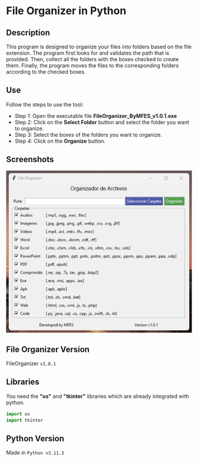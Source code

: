 # File Organizer in Python
## Description
This program is designed to organize your files into folders based on the file extension.
The program first looks for and validates the path that is provided.
Then, collect all the folders with the boxes checked to create them.
Finally, the program moves the files to the corresponding folders according to the checked boxes.

## Use
Follow the steps to use the tool:
- Step 1: Open the executable file **FileOrganizer_ByMFES_v1.0.1.exe**
- Step 2: Click on the **Select Folder** button and select the folder you want to organize.
- Step 3: Select the boxes of the folders you want to organize.
- Step 4: Click on the **Organize** button.

## Screenshots
![Screenshot-1_v1.0.0](screenshots/Screenshot-1_v1.0.1.png)

## File Organizer Version
FileOrganizer `v1.0.1`

## Libraries
You need the **"os"** and **"tkinter"** libraries which are already integrated with python.
```python
import os
import tkinter
```

## Python Version
Made in `Python v3.11.3`

